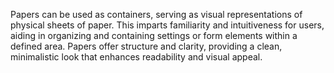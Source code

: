 Papers can be used as containers, serving as visual representations of physical sheets of paper. This imparts familiarity and intuitiveness for users, aiding in organizing and containing settings or form elements within a defined area. Papers offer structure and clarity, providing a clean, minimalistic look that enhances readability and visual appeal.